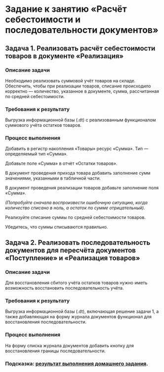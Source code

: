 # Задание к занятию «Расчёт себестоимости и последовательности документов»

## Задача 1. Реализовать расчёт себестоимости товаров в документе «Реализация»

### Описание задачи

Необходимо реализовать суммовой учёт товаров на складе.
Обеспечить, чтобы при реализации товаров, списание происходило корректно — количество, указанное в документе, сумма, рассчитанная по средней себестоимости.

### Требования к результату

Выгрузка информационной базы (.dt) с реализованным функционалом суммового учёта остатков товаров.

### Процесс выполнения

Добавить в регистр накопления «Товары» ресурс «Сумма». Тип — определяемый тип «Сумма».

Добавьте поле «Сумма» в отчёт «Остатки товаров».

В документ проведения прихода товара добавить заполнение сумм значениями, указанными в табличной части.

В документ проведения реализации товаров добавьте заполнение поля «Сумма».

*(Попробуйте сначала воспроизвести ошибочную ситуацию, когда количество списано в ноль, а остаток по сумме отрицательный).*

Реализуйте списание суммы по средней себестоимости товаров.

Убедитесь, что суммы списываются правильно.

## Задача 2. Реализовать последовательность документов для пересчёта документов «Поступление» и «Реализация товаров»

### Описание задачи

Для восстановления сбитого учёта остатков товаров нужно иметь возможность восстановить последовательность учёта.

### Требования к результату

Выгрузка информационной базы (.dt), включающая решение задачи 1, а также добавляющая на форму журнала документов функционал для восстановления последовательности.

### Процесс выполнения

На форму списка журнала документов добавить кнопку для восстановления границы последовательности.

### Подсказка: [результат выполнения домашнего задания](Examples/homework-5-6-example.md).
